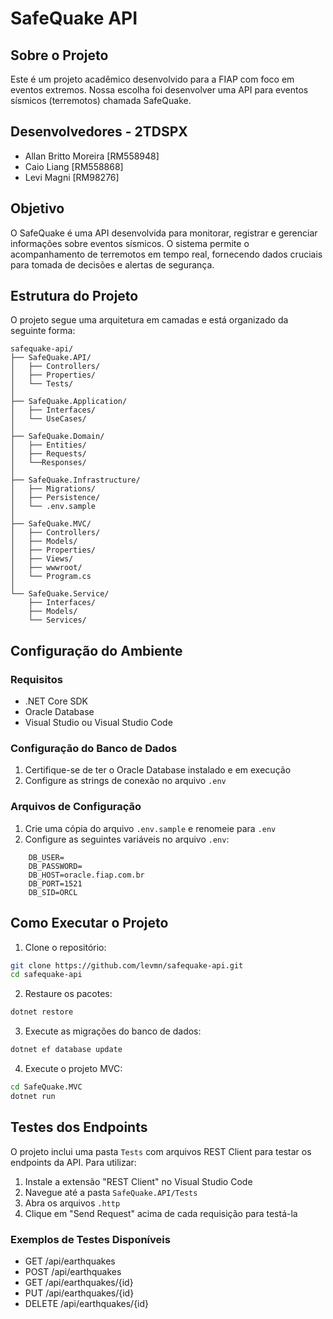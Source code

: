 # SafeQuake API

## Sobre o Projeto
Este é um projeto acadêmico desenvolvido para a FIAP com foco em eventos extremos. Nossa escolha foi desenvolver uma API para eventos sísmicos (terremotos) chamada SafeQuake.

## Desenvolvedores - 2TDSPX
- Allan Britto Moreira [RM558948]
- Caio Liang [RM558868]
- Levi Magni [RM98276]

## Objetivo
O SafeQuake é uma API desenvolvida para monitorar, registrar e gerenciar informações sobre eventos sísmicos. O sistema permite o acompanhamento de terremotos em tempo real, fornecendo dados cruciais para tomada de decisões e alertas de segurança.

## Estrutura do Projeto
O projeto segue uma arquitetura em camadas e está organizado da seguinte forma:

```
safequake-api/
├── SafeQuake.API/
│   ├── Controllers/
│   ├── Properties/
│   └── Tests/
│
├── SafeQuake.Application/
│   ├── Interfaces/
│   └── UseCases/
│
├── SafeQuake.Domain/
│   ├── Entities/
│   ├── Requests/
│   └──Responses/
│
├── SafeQuake.Infrastructure/
│   ├── Migrations/
│   ├── Persistence/
│   └── .env.sample
│
├── SafeQuake.MVC/
│   ├── Controllers/
│   ├── Models/
│   ├── Properties/
│   ├── Views/
│   ├── wwwroot/
│   └── Program.cs
│
└── SafeQuake.Service/
    ├── Interfaces/
    ├── Models/
    └── Services/
```

## Configuração do Ambiente

### Requisitos
- .NET Core SDK
- Oracle Database
- Visual Studio ou Visual Studio Code

### Configuração do Banco de Dados
1. Certifique-se de ter o Oracle Database instalado e em execução
2. Configure as strings de conexão no arquivo `.env`

### Arquivos de Configuração
1. Crie uma cópia do arquivo `.env.sample` e renomeie para `.env`
2. Configure as seguintes variáveis no arquivo `.env`:

```env
    DB_USER=
    DB_PASSWORD=
    DB_HOST=oracle.fiap.com.br
    DB_PORT=1521
    DB_SID=ORCL
```

## Como Executar o Projeto

1. Clone o repositório:
```bash
git clone https://github.com/levmn/safequake-api.git
cd safequake-api
```

2. Restaure os pacotes:
```bash
dotnet restore
```

3. Execute as migrações do banco de dados:
```bash
dotnet ef database update
```

4. Execute o projeto MVC:
```bash
cd SafeQuake.MVC
dotnet run
```

## Testes dos Endpoints

O projeto inclui uma pasta `Tests` com arquivos REST Client para testar os endpoints da API. Para utilizar:

1. Instale a extensão "REST Client" no Visual Studio Code
2. Navegue até a pasta `SafeQuake.API/Tests`
3. Abra os arquivos `.http`
4. Clique em "Send Request" acima de cada requisição para testá-la

### Exemplos de Testes Disponíveis
- GET /api/earthquakes
- POST /api/earthquakes
- GET /api/earthquakes/{id}
- PUT /api/earthquakes/{id}
- DELETE /api/earthquakes/{id}
